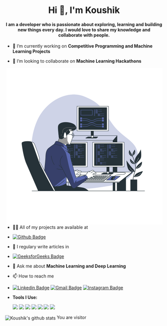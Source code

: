 

<h1 align="center">Hi 👋, I'm Koushik</h1>
<h4 align="center">I am a developer who is passionate about exploring, learning and building new things every day. I would love to share my knowledge and collaborate with people.</h4>

- 🔭 I’m currently working on **Competitive Programming and Machine Learning Projects**

- 👯 I’m looking to collaborate on **Machine Learning Hackathons**

<img height="500" src="Programming-bro.svg" align=right>


- 👨‍💻 All of my projects are available at 
- [![Github Badge](http://img.shields.io/badge/-Github-black?style=for-the-badge&logo=github&link=https://github.com/koushik2001/)](https://github.com/koushik2001/) 


- 📝 I regulary write articles in 
- [![GeeksforGeeks Badge](https://img.shields.io/badge/-GeeksforGeeks-0F9D58?style=for-the-badge&logo=GeeksforGeeks&logoColor=white&link=https://auth.geeksforgeeks.org/user/koushik222/articles)](https://auth.geeksforgeeks.org/user/koushik222/articles)


- 💬 Ask me about **Machine Learning and Deep Learning**

- 📫 How to reach me 

- [![Linkedin Badge](https://img.shields.io/badge/-LinkedIn-blue?style=flat-square&logo=Linkedin&logoColor=white&link=https://www.linkedin.com/in/saikoushik2/)](https://www.linkedin.com/in/saikoushik2)   [![Gmail Badge](https://img.shields.io/badge/-Gmail-d14836?style=flat-square&logo=Gmail&logoColor=white&link=mailto:saikoushikkalakota@gmail.com)](mailto:saikoushikkalakota@gmail.com)  [![Instagram Badge](https://img.shields.io/badge/-Instagram-C13584?style=flat-square&logo=instagram&logoColor=white&link=https://www.instagram.com/koushik____kalakota)](https://www.instagram.com/koushik____kalakota)


- **Tools I Use:**

   <img src="https://img.shields.io/badge/c++%20-%2300599C.svg?&style=for-the-badge&logo=c%2B%2B&ogoColor=white"/> <img src="https://img.shields.io/badge/java-%23ED8B00.svg?&style=for-the-badge&logo=java&logoColor=white"/> <img src="https://img.shields.io/badge/python%20-%2314354C.svg?&style=for-the-badge&logo=python&logoColor=white"/> <img src="https://img.shields.io/badge/Keras%20-%23D00000.svg?&style=for-the-badge&logo=Keras&logoColor=white"/> <img src="https://img.shields.io/badge/TensorFlow%20-%23FF6F00.svg?&style=for-the-badge&logo=TensorFlow&logoColor=white" /> <img src="https://img.shields.io/badge/pandas%20-%23150458.svg?&style=for-the-badge&logo=pandas&logoColor=white" /> <img src="https://img.shields.io/badge/Jupyter%20-%23F37626.svg?&style=for-the-badge&logo=Jupyter&logoColor=white" />
<img align="center" src="https://github-readme-stats.vercel.app/api?username=koushik2001&show_icons=true&theme=radical" alt="Koushik's github stats" />


  <tr>
    <td>You are visitor</td>
    <td><img src="https://profile-counter.glitch.me/koushik2001/count.svg" alt="" /></td>
  </tr>
</table>

